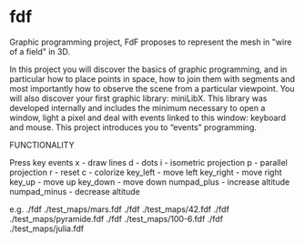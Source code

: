 # fdf
Graphic programming project, FdF proposes to represent the mesh in "wire of a field" in 3D.

In this project you will discover the basics of graphic programming, and in particular how to place points in space, 
how to join them with segments and most importantly how to observe the scene from a particular viewpoint. 
You will also discover your first graphic library: miniLibX. This library was developed internally and includes 
the minimum necessary to open a window, light a pixel and deal with events linked to this window: keyboard and mouse.
This project introduces you to “events” programming.


FUNCTIONALITY

Press key events
x - draw lines
d - dots
i - isometric projection 
p - parallel projection
r - reset
c - colorize
key_left - move left
key_right - move right
key_up - move up
key_down - move down
numpad_plus - increase altitude
numpad_minus - decrease altitude

e.g.
./fdf ./test_maps/mars.fdf
./fdf ./test_maps/42.fdf
./fdf ./test_maps/pyramide.fdf
./fdf ./test_maps/100-6.fdf
./fdf ./test_maps/julia.fdf
